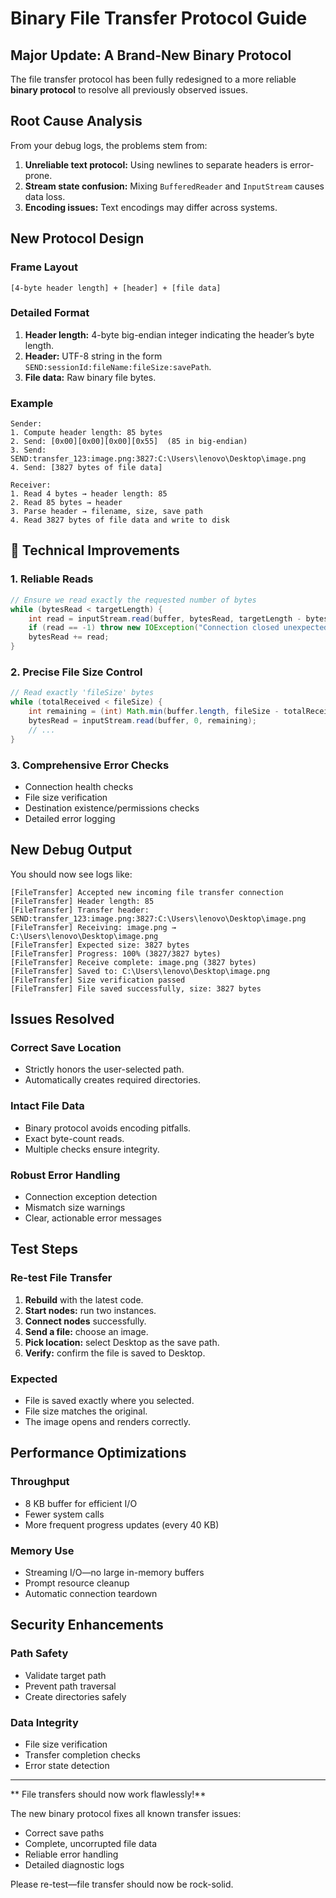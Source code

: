 # Binary File Transfer Protocol Guide

##  Major Update: A Brand-New Binary Protocol

The file transfer protocol has been fully redesigned to a more reliable **binary protocol** to resolve all previously observed issues.

##  Root Cause Analysis

From your debug logs, the problems stem from:

1. **Unreliable text protocol:** Using newlines to separate headers is error-prone.
2. **Stream state confusion:** Mixing `BufferedReader` and `InputStream` causes data loss.
3. **Encoding issues:** Text encodings may differ across systems.

##  New Protocol Design

### Frame Layout

```
[4-byte header length] + [header] + [file data]
```

### Detailed Format

1. **Header length:** 4-byte big-endian integer indicating the header’s byte length.
2. **Header:** UTF-8 string in the form `SEND:sessionId:fileName:fileSize:savePath`.
3. **File data:** Raw binary file bytes.

### Example

```
Sender:
1. Compute header length: 85 bytes
2. Send: [0x00][0x00][0x00][0x55]  (85 in big-endian)
3. Send: SEND:transfer_123:image.png:3827:C:\Users\lenovo\Desktop\image.png
4. Send: [3827 bytes of file data]

Receiver:
1. Read 4 bytes → header length: 85
2. Read 85 bytes → header
3. Parse header → filename, size, save path
4. Read 3827 bytes of file data and write to disk
```

## 🔧 Technical Improvements

### 1. Reliable Reads

```java
// Ensure we read exactly the requested number of bytes
while (bytesRead < targetLength) {
    int read = inputStream.read(buffer, bytesRead, targetLength - bytesRead);
    if (read == -1) throw new IOException("Connection closed unexpectedly");
    bytesRead += read;
}
```

### 2. Precise File Size Control

```java
// Read exactly 'fileSize' bytes
while (totalReceived < fileSize) {
    int remaining = (int) Math.min(buffer.length, fileSize - totalReceived);
    bytesRead = inputStream.read(buffer, 0, remaining);
    // ...
}
```

### 3. Comprehensive Error Checks

* Connection health checks
* File size verification
* Destination existence/permissions checks
* Detailed error logging

##  New Debug Output

You should now see logs like:

```
[FileTransfer] Accepted new incoming file transfer connection
[FileTransfer] Header length: 85
[FileTransfer] Transfer header: SEND:transfer_123:image.png:3827:C:\Users\lenovo\Desktop\image.png
[FileTransfer] Receiving: image.png → C:\Users\lenovo\Desktop\image.png
[FileTransfer] Expected size: 3827 bytes
[FileTransfer] Progress: 100% (3827/3827 bytes)
[FileTransfer] Receive complete: image.png (3827 bytes)
[FileTransfer] Saved to: C:\Users\lenovo\Desktop\image.png
[FileTransfer] Size verification passed
[FileTransfer] File saved successfully, size: 3827 bytes
```

##  Issues Resolved

###  Correct Save Location

* Strictly honors the user-selected path.
* Automatically creates required directories.

###  Intact File Data

* Binary protocol avoids encoding pitfalls.
* Exact byte-count reads.
* Multiple checks ensure integrity.

###  Robust Error Handling

* Connection exception detection
* Mismatch size warnings
* Clear, actionable error messages

##  Test Steps

### Re-test File Transfer

1. **Rebuild** with the latest code.
2. **Start nodes:** run two instances.
3. **Connect nodes** successfully.
4. **Send a file:** choose an image.
5. **Pick location:** select Desktop as the save path.
6. **Verify:** confirm the file is saved to Desktop.

### Expected

* File is saved exactly where you selected.
* File size matches the original.
* The image opens and renders correctly.

##  Performance Optimizations

### Throughput

* 8 KB buffer for efficient I/O
* Fewer system calls
* More frequent progress updates (every 40 KB)

### Memory Use

* Streaming I/O—no large in-memory buffers
* Prompt resource cleanup
* Automatic connection teardown

##  Security Enhancements

### Path Safety

* Validate target path
* Prevent path traversal
* Create directories safely

### Data Integrity

* File size verification
* Transfer completion checks
* Error state detection

---

** File transfers should now work flawlessly!**

The new binary protocol fixes all known transfer issues:

*  Correct save paths
*  Complete, uncorrupted file data
*  Reliable error handling
*  Detailed diagnostic logs

Please re-test—file transfer should now be rock-solid.
